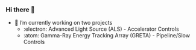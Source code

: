 ### Hi there 👋

- 🔭 I’m currently working on two projects
  - :electron: Advanced Light Source (ALS) -  Accelerator Controls
  - :atom: Gamma-Ray Energy Tracking Array (GRETA) - Pipeline/Slow Controls

<!--
**tynanford/tynanford** is a ✨ _special_ ✨ repository because its `README.md` (this file) appears on your GitHub profile.

Here are some ideas to get you started:

- 🔭 I’m currently working on ...
- 🌱 I’m currently learning ...
- 👯 I’m looking to collaborate on ...
- 🤔 I’m looking for help with ...
- 💬 Ask me about ...
- 📫 How to reach me: ...
- 😄 Pronouns: ...
- ⚡ Fun fact: ...
-->
